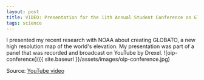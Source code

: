 ```yaml
---
layout: post
title: VIDEO: Presentation for the 11th Annual Student Conference on Global Challenges at Drexel University.
tags: science 
---
```


I presented my recent research with NOAA about creating GLOBATO, a new high resolution map of the world's elevation. My presentation was part of a panel that was recorded and broadcast on YouTube by Drexel.
![oip-conference]({{ site.baseurl }}/assets/images/oip-conference.jpg)

Source: [YouTube video](https://youtu.be/vf7ODKZkpz0?t=1h4m23s)
